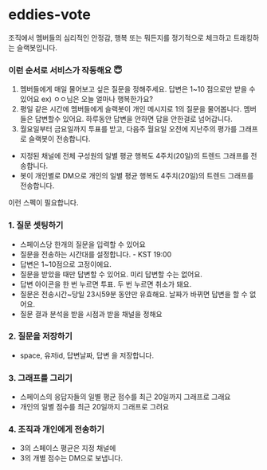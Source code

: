 # eddies-vote

조직에서 멤버들의 심리적인 안정감, 행복 또는 뭐든지를 정기적으로 체크하고 트래킹하는 슬랙봇입니다.

### 이런 순서로 서비스가 작동해요 😇

1. 멤버들에게 매일 물어보고 싶은 질문을 정해주세요. 답변은 1~10 점으로만 받을 수 있어요
  ex) ㅇㅇ님은 오늘 얼마나 행복한가요?
2. 평일 같은 시간에 멤버들에게 슬랙봇이 개인 메시지로 1의 질문을 물어봅니다. 멤버들은 답변할수 있어요. 하루동안 답변을 안하면 답을 안한걸로 넘어갑니다.
3. 월요일부터 금요일까지 투표를 받고, 다음주 월요일 오전에 지난주의 평가를 그래프로 슬랙봇이 전송합니다.
  - 지정된 채널에 전체 구성원의 일별 평균 행복도 4주치(20일)의 트렌드 그래프를 전송합니다.
  - 봇이 개인별로 DM으로 개인의 일별 평균 행복도 4주치(20일)의 트렌드 그래프를 전송합니다.


이런 스펙이 필요합니다. 

### 1. 질문 셋팅하기
  - 스페이스당 한개의 질문을 입력할 수 있어요
  - 질문을 전송하는 시간대를 설정합니다. - KST 19:00
  - 답변은 1~10점으로 고정이에요. 
  - 질문을 받았을 때만 답변할 수 있어요. 미리 답변할 수는 없어요.
  - 답변 아이콘을 한 번 누르면 투표. 두 번 누르면 취소가 돼요.
  - 질문은 전송시간~당일 23시59분 동안만 유효해요. 날짜가 바뀌면 답변을 할 수 없어요.
  - 질문 결과 분석을 받을 시점과 받을 채널을 정해요
  
### 2. 질문을 저장하기
  - space, 유저id, 답변날짜, 답변 을 저장합니다.
  
### 3. 그래프를 그리기
  - 스페이스의 응답자들의 일별 평균 점수를 최근 20일까지 그래프로 그래요
  - 개인의 일별 점수를 최근 20일까지 그래프로 그려요
  
### 4. 조직과 개인에게 전송하기
  - 3의 스페이스 평균은 지정 채널에
  - 3의 개별 점수는 DM으로 보냅니다.

